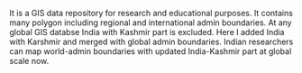 It is a GIS data repository for research and educational purposes. 
It contains many polygon including regional and international admin boundaries.
At any global GIS databse India with Kashmir part is excluded.
Here I added India with Karshmir and merged with global admin boundaries.
Indian researchers can map world-admin boundaries with updated India-Kashmir part at global scale now.
